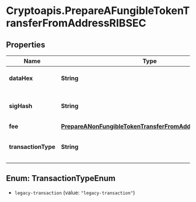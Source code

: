 # Cryptoapis.PrepareAFungibleTokenTransferFromAddressRIBSEC

## Properties

Name | Type | Description | Notes
------------ | ------------- | ------------- | -------------
**dataHex** | **String** | Representation of the data in hex value | [optional] 
**sigHash** | **String** | Representation of the hash that should be signed | 
**fee** | [**PrepareANonFungibleTokenTransferFromAddressRIBSBSCFee**](PrepareANonFungibleTokenTransferFromAddressRIBSBSCFee.md) |  | 
**transactionType** | **String** | Representation of the transaction type | 



## Enum: TransactionTypeEnum


* `legacy-transaction` (value: `"legacy-transaction"`)





